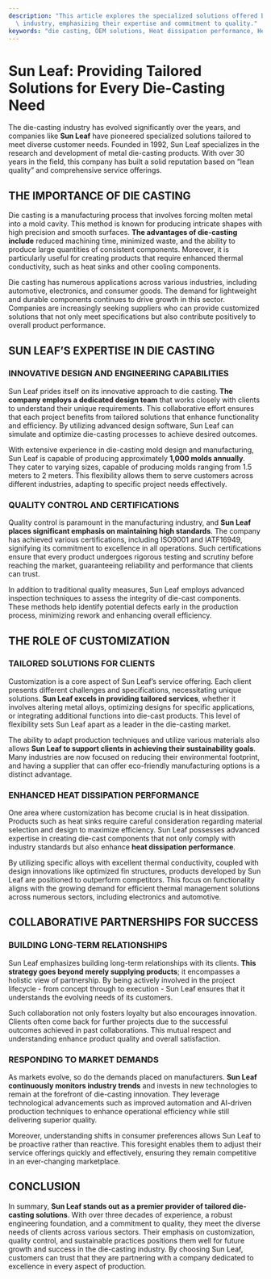 ```yaml
---
description: "This article explores the specialized solutions offered by Sun Leaf in the die-casting\
  \ industry, emphasizing their expertise and commitment to quality."
keywords: "die casting, OEM solutions, Heat dissipation performance, Heat sink"
---
```

# Sun Leaf: Providing Tailored Solutions for Every Die-Casting Need

The die-casting industry has evolved significantly over the years, and companies like **Sun Leaf** have pioneered specialized solutions tailored to meet diverse customer needs. Founded in 1992, Sun Leaf specializes in the research and development of metal die-casting products. With over 30 years in the field, this company has built a solid reputation based on “lean quality” and comprehensive service offerings.

## THE IMPORTANCE OF DIE CASTING

Die casting is a manufacturing process that involves forcing molten metal into a mold cavity. This method is known for producing intricate shapes with high precision and smooth surfaces. **The advantages of die-casting include** reduced machining time, minimized waste, and the ability to produce large quantities of consistent components. Moreover, it is particularly useful for creating products that require enhanced thermal conductivity, such as heat sinks and other cooling components.

Die casting has numerous applications across various industries, including automotive, electronics, and consumer goods. The demand for lightweight and durable components continues to drive growth in this sector. Companies are increasingly seeking suppliers who can provide customized solutions that not only meet specifications but also contribute positively to overall product performance.

## SUN LEAF’S EXPERTISE IN DIE CASTING

### INNOVATIVE DESIGN AND ENGINEERING CAPABILITIES

Sun Leaf prides itself on its innovative approach to die casting. **The company employs a dedicated design team** that works closely with clients to understand their unique requirements. This collaborative effort ensures that each project benefits from tailored solutions that enhance functionality and efficiency. By utilizing advanced design software, Sun Leaf can simulate and optimize die-casting processes to achieve desired outcomes.

With extensive experience in die-casting mold design and manufacturing, Sun Leaf is capable of producing approximately **1,000 molds annually**. They cater to varying sizes, capable of producing molds ranging from 1.5 meters to 2 meters. This flexibility allows them to serve customers across different industries, adapting to specific project needs effectively.

### QUALITY CONTROL AND CERTIFICATIONS

Quality control is paramount in the manufacturing industry, and **Sun Leaf places significant emphasis on maintaining high standards**. The company has achieved various certifications, including ISO9001 and IATF16949, signifying its commitment to excellence in all operations. Such certifications ensure that every product undergoes rigorous testing and scrutiny before reaching the market, guaranteeing reliability and performance that clients can trust.

In addition to traditional quality measures, Sun Leaf employs advanced inspection techniques to assess the integrity of die-cast components. These methods help identify potential defects early in the production process, minimizing rework and enhancing overall efficiency.

## THE ROLE OF CUSTOMIZATION

### TAILORED SOLUTIONS FOR CLIENTS

Customization is a core aspect of Sun Leaf’s service offering. Each client presents different challenges and specifications, necessitating unique solutions. **Sun Leaf excels in providing tailored services**, whether it involves altering metal alloys, optimizing designs for specific applications, or integrating additional functions into die-cast products. This level of flexibility sets Sun Leaf apart as a leader in the die-casting market.

The ability to adapt production techniques and utilize various materials also allows **Sun Leaf to support clients in achieving their sustainability goals**. Many industries are now focused on reducing their environmental footprint, and having a supplier that can offer eco-friendly manufacturing options is a distinct advantage.

### ENHANCED HEAT DISSIPATION PERFORMANCE

One area where customization has become crucial is in heat dissipation. Products such as heat sinks require careful consideration regarding material selection and design to maximize efficiency. Sun Leaf possesses advanced expertise in creating die-cast components that not only comply with industry standards but also enhance **heat dissipation performance**.

By utilizing specific alloys with excellent thermal conductivity, coupled with design innovations like optimized fin structures, products developed by Sun Leaf are positioned to outperform competitors. This focus on functionality aligns with the growing demand for efficient thermal management solutions across numerous sectors, including electronics and automotive.

## COLLABORATIVE PARTNERSHIPS FOR SUCCESS

### BUILDING LONG-TERM RELATIONSHIPS

Sun Leaf emphasizes building long-term relationships with its clients. **This strategy goes beyond merely supplying products**; it encompasses a holistic view of partnership. By being actively involved in the project lifecycle - from concept through to execution - Sun Leaf ensures that it understands the evolving needs of its customers.

Such collaboration not only fosters loyalty but also encourages innovation. Clients often come back for further projects due to the successful outcomes achieved in past collaborations. This mutual respect and understanding enhance product quality and overall satisfaction.

### RESPONDING TO MARKET DEMANDS

As markets evolve, so do the demands placed on manufacturers. **Sun Leaf continuously monitors industry trends** and invests in new technologies to remain at the forefront of die-casting innovation. They leverage technological advancements such as improved automation and AI-driven production techniques to enhance operational efficiency while still delivering superior quality.

Moreover, understanding shifts in consumer preferences allows Sun Leaf to be proactive rather than reactive. This foresight enables them to adjust their service offerings quickly and effectively, ensuring they remain competitive in an ever-changing marketplace.

## CONCLUSION

In summary, **Sun Leaf stands out as a premier provider of tailored die-casting solutions**. With over three decades of experience, a robust engineering foundation, and a commitment to quality, they meet the diverse needs of clients across various sectors. Their emphasis on customization, quality control, and sustainable practices positions them well for future growth and success in the die-casting industry. By choosing Sun Leaf, customers can trust that they are partnering with a company dedicated to excellence in every aspect of production.
